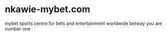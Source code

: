 # nkawie-mybet.com
mybet sports centre for bets and entertainment worldwide betway you are number one 
